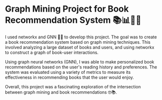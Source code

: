 # Graph Mining Project for Book Recommendation System 📚📊🔎📖

I used networkx and GNN 🤖🔗 to develop this project. The goal was to create a book recommendation system based on graph mining techniques. This involved analyzing a large dataset of books and users, and using networkx to construct a graph of book-user interactions.

Using graph neural networks (GNN), I was able to make personalized book recommendations based on the user's reading history and preferences. The system was evaluated using a variety of metrics to measure its effectiveness in recommending books that the user would enjoy.

Overall, this project was a fascinating exploration of the intersection between graph mining and book recommendations 🤓📚.
